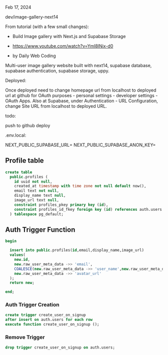 Feb 17, 2024

dev/image-gallery-next14

From tutorial (with a few small changes):
- Build Image gallery with Next.js and Supabase Storage
- https://www.youtube.com/watch?v=YmI8INix-d0

- by Daily Web Coding

Multi-user image gallery website built with next14, supabase database, supabase authentication, supabase storage, uppy.

Deployed:

Once deployed need to change homepage url from localhost to deployed url
at github for OAuth purposes - personal settings - developer settings - OAuth Apps.
Also at Supabase, under Authentication - URL Configuration, change Site URL from 
localhost to deployed URL. 


todo: 

push to github
deploy



.env.local:

NEXT_PUBLIC_SUPABASE_URL=
NEXT_PUBLIC_SUPABASE_ANON_KEY=


## Profile table

```sql
create table
  public.profiles (
    id uuid not null,
    created_at timestamp with time zone not null default now(),
    email text not null,
    display_name text null,
    image_url text null,
    constraint profiles_pkey primary key (id),
    constraint profiles_id_fkey foreign key (id) references auth.users (id) on update cascade on delete cascade
  ) tablespace pg_default;
```

## Auth Trigger Function

```sql
begin

  insert into public.profiles(id,email,display_name,image_url)
  values(
    new.id,
    new.raw_user_meta_data ->> 'email',
    COALESCE(new.raw_user_meta_data ->> 'user_name',new.raw_user_meta_data ->> 'name'),
    new.raw_user_meta_data ->> 'avatar_url'
  );
  return new;

end;
```

### Auth Trigger Creation

```sql
create trigger create_user_on_signup
after insert on auth.users for each row
execute function create_user_on_signup ();
```

### Remove Trigger

```sql
drop trigger create_user_on_signup on auth.users;
```
